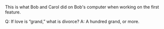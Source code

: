 This is what Bob and Carol did on Bob's computer when working on the first feature.

Q: If love is “grand,” what is divorce?
A: A hundred grand, or more.
